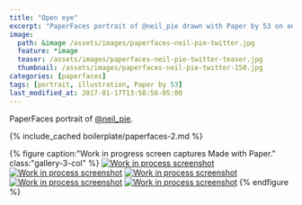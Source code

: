 ```yaml
---
title: "Open eye"
excerpt: "PaperFaces portrait of @neil_pie drawn with Paper by 53 on an iPad."
image: 
  path: &image /assets/images/paperfaces-neil-pie-twitter.jpg 
  feature: *image
  teaser: /assets/images/paperfaces-neil-pie-twitter-teaser.jpg
  thumbnail: /assets/images/paperfaces-neil-pie-twitter-150.jpg
categories: [paperfaces]
tags: [portrait, illustration, Paper by 53]
last_modified_at: 2017-01-17T13:58:56-05:00
---
```


PaperFaces portrait of [@neil_pie](https://twitter.com/neil_pie).

{% include_cached boilerplate/paperfaces-2.md %}

{% figure caption:"Work in progress screen captures Made with Paper." class:"gallery-3-col" %}
[![Work in process screenshot](/assets/images/paperfaces-neil-pie-process-1-600.jpg)](/assets/images/paperfaces-neil-pie-process-1-lg.jpg)
[![Work in process screenshot](/assets/images/paperfaces-neil-pie-process-2-600.jpg)](/assets/images/paperfaces-neil-pie-process-2-lg.jpg)
[![Work in process screenshot](/assets/images/paperfaces-neil-pie-process-3-600.jpg)](/assets/images/paperfaces-neil-pie-process-3-lg.jpg)
[![Work in process screenshot](/assets/images/paperfaces-neil-pie-process-4-600.jpg)](/assets/images/paperfaces-neil-pie-process-4-lg.jpg)
[![Work in process screenshot](/assets/images/paperfaces-neil-pie-process-5-600.jpg)](/assets/images/paperfaces-neil-pie-process-5-lg.jpg)
{% endfigure %}
